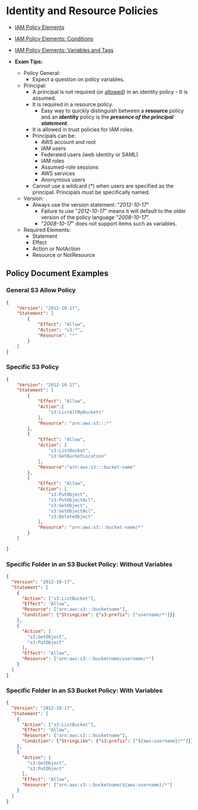 # Identity and Resource Policies

* [IAM Policy Elements](https://docs.aws.amazon.com/IAM/latest/UserGuide/reference_policies_elements.html)
* [IAM Policy Elements: Conditions](https://docs.aws.amazon.com/IAM/latest/UserGuide/reference_policies_elements_condition.html)
* [IAM Policy Elements: Variables and Tags](https://docs.aws.amazon.com/IAM/latest/UserGuide/reference_policies_variables.html)

* **Exam Tips:**
  * Policy General:
    * Expect a question on policy variables.
  * Principal:
    * A principal is not required (or [allowed](https://docs.aws.amazon.com/IAM/latest/UserGuide/reference_policies_elements_principal.html)) in an identity policy - It is assumed.
    * It is required in a resource policy.
      * Easy way to quickly distinguish between a **resource** policy and an **identity** policy is the *__presence of the principal statement__*.
    * It is allowed in trust policies for IAM roles.
    * Principals can be:
      * AWS account and root
      * IAM users
      * Federated users (web identity or SAML)
      * IAM roles
      * Assumed-role sessions
      * AWS services
      * Anonymous users
    * Cannot use a wildcard (*) when users are specified as the principal. Principals must be specifically named.
  * Version:
    * Always use the version statement: "_2012-10-17_"
      * Failure to use "_2012-10-17_" means it will default to the older version of the policy language "_2008-10-17_".
      * "_2008-10-17_" does not support items such as variables.
  * Required Elements:
    * Statement
    * Effect
    * Action or NotAction
    * Resource or NotResource

## Policy Document Examples

### General S3 Allow Policy

```JSON
{
    "Version": "2012-10-17",
    "Statement": [
        {
            "Effect": "Allow",
            "Action": "s3:*",
            "Resource": "*"
        }
    ]
}
```

### Specific S3 Policy

```JSON
{
    "Version": "2012-10-17",
    "Statement": [
        {
            "Effect": "Allow",
            "Action":[
                "s3:ListAllMyBuckets"
            ],
            "Resource": "arn:aws:s3:::*"
        },
        {
            "Effect": "Allow",
            "Action": [
                "s3:ListBucket",
                "s3:GetBucketLocation"
            ],
            "Resource":"arn:aws:s3:::bucket-name"
        },
        {
            "Effect": "Allow",
            "Action": [
                "s3:PutObject",
                "s3:PutObjectAcl",
                "s3:GetObject",
                "s3:GetObjectAcl",
                "s3:DeleteObject"
            ],
            "Resource": "arn:aws:s3:::bucket-name/*"
        }
    ]

}
```

### Specific Folder in an S3 Bucket Policy: Without Variables

```JSON
{
  "Version": "2012-10-17",
  "Statement": [
    {
      "Action": ["s3:ListBucket"],
      "Effect": "Allow",
      "Resource": ["arn:aws:s3:::bucketname"],
      "Condition": {"StringLike": {"s3:prefix": ["username/*"]}}
    },
    {
      "Action": [
        "s3:GetObject",
        "s3:PutObject"
      ],
      "Effect": "Allow",
      "Resource": ["arn:aws:s3:::bucketname/username/*"]
    }
  ]
}
```

### Specific Folder in an S3 Bucket Policy: With Variables

```JSON
{
  "Version": "2012-10-17",
  "Statement": [
    {
      "Action": ["s3:ListBucket"],
      "Effect": "Allow",
      "Resource": ["arn:aws:s3:::bucketname"],
      "Condition": {"StringLike": {"s3:prefix": ["${aws:username}/*"]}}
    },
    {
      "Action": [
        "s3:GetObject",
        "s3:PutObject"
      ],
      "Effect": "Allow",
      "Resource": ["arn:aws:s3:::bucketname/${aws:username}/*"]
    }
  ]
}
```